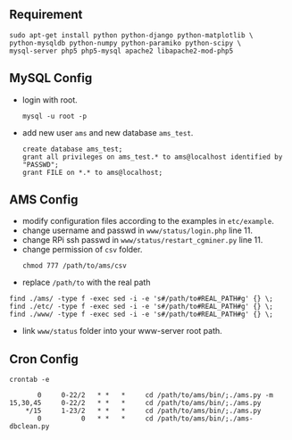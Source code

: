 Requirement
-----------
```
sudo apt-get install python python-django python-matplotlib \
python-mysqldb python-numpy python-paramiko python-scipy \
mysql-server php5 php5-mysql apache2 libapache2-mod-php5
```

MySQL Config
------------
* login with root.
    ```
    mysql -u root -p
    ```
* add new user `ams` and new database `ams_test`.

    ```
    create database ams_test;
    grant all privileges on ams_test.* to ams@localhost identified by "PASSWD";
    grant FILE on *.* to ams@localhost;
    ```

AMS Config
----------
* modify configuration files according to the examples in `etc/example`.
* change username and passwd in `www/status/login.php` line 11.
* change RPi ssh passwd in `www/status/restart_cgminer.py` line 11.
* change permission of `csv` folder.
    ```
    chmod 777 /path/to/ams/csv
    ```
* replace `/path/to` with the real path
```
find ./ams/ -type f -exec sed -i -e 's#/path/to#REAL_PATH#g' {} \;
find ./etc/ -type f -exec sed -i -e 's#/path/to#REAL_PATH#g' {} \;
find ./www/ -type f -exec sed -i -e 's#/path/to#REAL_PATH#g' {} \;
```
*  link `www/status` folder into your www-server root path.

Cron Config
-----------
```
crontab -e
```
```
       0     0-22/2   * *   *     cd /path/to/ams/bin/;./ams.py -m
15,30,45     0-22/2   * *   *     cd /path/to/ams/bin/;./ams.py
    */15     1-23/2   * *   *     cd /path/to/ams/bin/;./ams.py
       0          0   * *   *     cd /path/to/ams/bin/;./ams-dbclean.py
```
